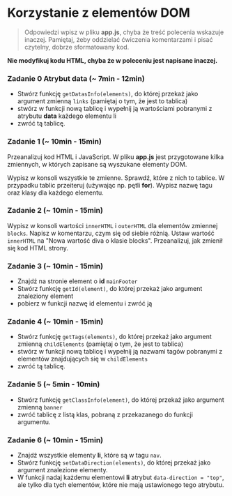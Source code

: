 # Korzystanie z elementów DOM

> Odpowiedzi wpisz w pliku **app.js**, chyba że treść polecenia wskazuje inaczej.
Pamiętaj, żeby oddzielać ćwiczenia komentarzami i pisać czytelny, dobrze sformatowany kod.

**Nie modyfikuj kodu HTML, chyba że w poleceniu jest napisane inaczej.**

### Zadanie 0 Atrybut data  (~ 7min - 12min)

* Stwórz funkcję ```getDatasInfo(elements)```, do której przekaż jako argument zmienną ```links``` (pamiętaj o tym, że jest to tablica)
* stwórz w funkcji nową tablicę i wypełnij ją wartościami pobranymi z atrybutu **data** każdego elementu li
* zwróć tą tablicę.

### Zadanie 1 (~ 10min - 15min)
Przeanalizuj kod HTML i JavaScript. W pliku **app.js** jest przygotowane kilka zmiennych, w których zapisane są
wyszukane elementy DOM.

Wypisz w konsoli wszystkie te zmienne. Sprawdź, które z nich to tablice.
W przypadku tablic przeiteruj (używając np. pętli **for**). Wypisz nazwę tagu oraz klasy dla każdego elementu.

### Zadanie 2 (~ 10min - 15min)
Wypisz w konsoli wartości ```innerHTML``` i ```outerHTML``` dla elementów zmiennej ```blocks```. Napisz w komentarzu, czym się od siebie różnią.
Ustaw wartość ```innerHTML``` na "Nowa wartość diva o klasie blocks". Przeanalizuj, jak zmienił się kod HTML strony.

### Zadanie 3 (~ 10min - 15min)

* Znajdź na stronie element o **id**  ```mainFooter```
* Stwórz funkcję ```getId(element)```, do której przekaż jako argument znaleziony element
* pobierz w funkcji nazwę id elementu i zwróć ją

### Zadanie 4 (~ 10min - 15min)

* Stwórz funkcję ```getTags(elements)```, do której przekaż jako argument zmienną ```childElements``` (pamiętaj o tym, że jest to tablica)
* stwórz w funkcji nową tablicę i wypełnij ją nazwami tagów pobranymi z elementów znajdujących się w ```childElements```
* zwróć tą tablicę.


### Zadanie 5 (~ 5min - 10min)

* Stwórz funkcję ```getClassInfo(element)```, do której przekaż jako argument zmienną ```banner```
*  zwróć tablicę z listą klas, pobraną z przekazanego do funkcji argumentu.


### Zadanie 6 (~ 10min - 15min)
* Znajdź wszystkie elementy **li**, które są w tagu ```nav```.
* Stwórz funkcję ```setDataDirection(elements)```, do której przekaż jako argument znalezione elementy.
* W funkcji nadaj każdemu elementowi **li** atrybut ```data-direction = "top"```, ale tylko dla tych elementów, które nie mają ustawionego tego atrybutu.
